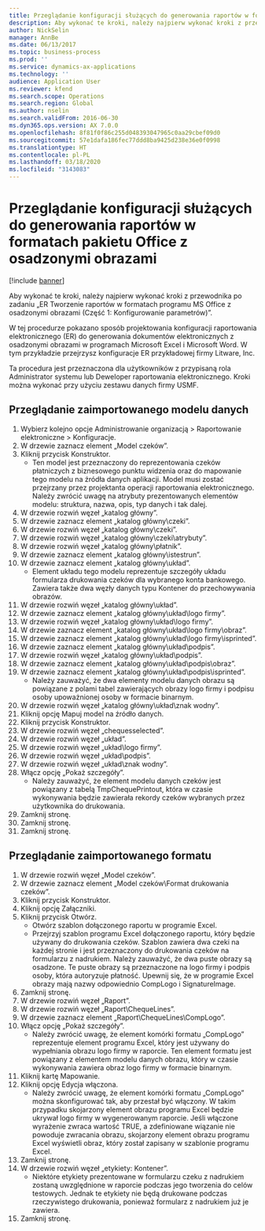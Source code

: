 ```yaml
---
title: Przeglądanie konfiguracji służących do generowania raportów w formatach pakietu Office z osadzonymi obrazami
description: Aby wykonać te kroki, należy najpierw wykonać kroki z przewodnika po zadaniu „ER Tworzenie raportów w formatach programu MS Office z osadzonymi obrazami (Część 1 — Konfigurowanie parametrów)”.
author: NickSelin
manager: AnnBe
ms.date: 06/13/2017
ms.topic: business-process
ms.prod: ''
ms.service: dynamics-ax-applications
ms.technology: ''
audience: Application User
ms.reviewer: kfend
ms.search.scope: Operations
ms.search.region: Global
ms.author: nselin
ms.search.validFrom: 2016-06-30
ms.dyn365.ops.version: AX 7.0.0
ms.openlocfilehash: 8f81f0f86c255d048393047965c0aa29cbef09d0
ms.sourcegitcommit: 57e1dafa186fec77ddd8ba9425d238e36e0f0998
ms.translationtype: HT
ms.contentlocale: pl-PL
ms.lasthandoff: 03/18/2020
ms.locfileid: "3143083"
---
```

# <a name="review-configurations-to-generate-reports-in-office-format-that-have-embedded-images"></a>Przeglądanie konfiguracji służących do generowania raportów w formatach pakietu Office z osadzonymi obrazami

[!include [banner](../../includes/banner.md)]

Aby wykonać te kroki, należy najpierw wykonać kroki z przewodnika po zadaniu „ER Tworzenie raportów w formatach programu MS Office z osadzonymi obrazami (Część 1: Konfigurowanie parametrów)”.

W tej procedurze pokazano sposób projektowania konfiguracji raportowania elektronicznego (ER) do generowania dokumentów elektronicznych z osadzonymi obrazami w programach Microsoft Excel i Microsoft Word. W tym przykładzie przejrzysz konfiguracje ER przykładowej firmy Litware, Inc. 

Ta procedura jest przeznaczona dla użytkowników z przypisaną rola Administrator systemu lub Deweloper raportowania elektronicznego. Kroki można wykonać przy użyciu zestawu danych firmy USMF.


## <a name="review-the-imported-data-model"></a>Przeglądanie zaimportowanego modelu danych
1. Wybierz kolejno opcje Administrowanie organizacją > Raportowanie elektroniczne > Konfiguracje.
2. W drzewie zaznacz element „Model czeków”.
3. Kliknij przycisk Konstruktor.
    * Ten model jest przeznaczony do reprezentowania czeków płatniczych z biznesowego punktu widzenia oraz do mapowanie tego modelu na źródła danych aplikacji. Model musi zostać przejrzany przez projektanta operacji raportowania elektronicznego. Należy zwrócić uwagę na atrybuty prezentowanych elementów modelu: struktura, nazwa, opis, typ danych i tak dalej.   
4. W drzewie rozwiń węzeł „katalog główny”.
5. W drzewie zaznacz element „katalog główny\czeki”.
6. W drzewie rozwiń węzeł „katalog główny\czeki”.
7. W drzewie rozwiń węzeł „katalog główny\czeki\atrybuty”.
8. W drzewie rozwiń węzeł „katalog główny\płatnik”.
9. W drzewie zaznacz element „katalog główny\istestrun”.
10. W drzewie zaznacz element „katalog główny\układ”.
    * Element układu tego modelu reprezentuje szczegóły układu formularza drukowania czeków dla wybranego konta bankowego. Zawiera także dwa węzły danych typu Kontener do przechowywania obrazów.   
11. W drzewie rozwiń węzeł „katalog główny\układ”.
12. W drzewie zaznacz element „katalog główny\układ\logo firmy”.
13. W drzewie rozwiń węzeł „katalog główny\układ\logo firmy”.
14. W drzewie zaznacz element „katalog główny\układ\logo firmy\obraz”.
15. W drzewie zaznacz element „katalog główny\układ\logo firmy\isprinted”.
16. W drzewie zaznacz element „katalog główny\układ\podpis”.
17. W drzewie rozwiń węzeł „katalog główny\układ\podpis”.
18. W drzewie zaznacz element „katalog główny\układ\podpis\obraz”.
19. W drzewie zaznacz element „katalog główny\układ\podpis\isprinted”.
    * Należy zauważyć, że dwa elementy modelu danych obrazu są powiązane z polami tabel zawierających obrazy logo firmy i podpisu osoby upoważnionej osoby w formacie binarnym.  
20. W drzewie rozwiń węzeł „katalog główny\układ\znak wodny”.
21. Kliknij opcję Mapuj model na źródło danych.
22. Kliknij przycisk Konstruktor.
23. W drzewie rozwiń węzeł „chequesselected”.
24. W drzewie rozwiń węzeł „układ”.
25. W drzewie rozwiń węzeł „układ\logo firmy”.
26. W drzewie rozwiń węzeł „układ\podpis”.
27. W drzewie rozwiń węzeł „układ\znak wodny”.
28. Włącz opcję „Pokaż szczegóły”.
    * Należy zauważyć, że element modelu danych czeków jest powiązany z tabelą TmpChequePrintout, która w czasie wykonywania będzie zawierała rekordy czeków wybranych przez użytkownika do drukowania.   
29. Zamknij stronę.
30. Zamknij stronę.
31. Zamknij stronę.

## <a name="review-the-imported-format"></a>Przeglądanie zaimportowanego formatu
1. W drzewie rozwiń węzeł „Model czeków”.
2. W drzewie zaznacz element „Model czeków\Format drukowania czeków”.
3. Kliknij przycisk Konstruktor.
4. Kliknij opcję Załączniki.
5. Kliknij przycisk Otwórz.
    * Otwórz szablon dołączonego raportu w programie Excel.  
    * Przejrzyj szablon programu Excel dołączonego raportu, który będzie używany do drukowania czeków. Szablon zawiera dwa czeki na każdej stronie i jest przeznaczony do drukowania czeków na formularzu z nadrukiem. Należy zauważyć, że dwa puste obrazy są osadzone. Te puste obrazy są przeznaczone na logo firmy i podpis osoby, która autoryzuje płatność. Upewnij się, że w programie Excel obrazy mają nazwy odpowiednio CompLogo i SignatureImage.   
6. Zamknij stronę.
7. W drzewie rozwiń węzeł „Raport”.
8. W drzewie rozwiń węzeł „Raport\ChequeLines”.
9. W drzewie zaznacz element „Raport\ChequeLines\CompLogo”.
10. Włącz opcję „Pokaż szczegóły”.
    * Należy zwrócić uwagę, że element komórki formatu „CompLogo” reprezentuje element programu Excel, który jest używany do wypełniania obrazu logo firmy w raporcie. Ten element formatu jest powiązany z elementem modelu danych obrazu, który w czasie wykonywania zawiera obraz logo firmy w formacie binarnym.   
11. Kliknij kartę Mapowanie.
12. Kliknij opcję Edycja włączona.
    * Należy zwrócić uwagę, że element komórki formatu „CompLogo” można skonfigurować tak, aby przestał być włączony. W takim przypadku skojarzony element obrazu programu Excel będzie ukrywał logo firmy w wygenerowanym raporcie. Jeśli włączone wyrażenie zwraca wartość TRUE, a zdefiniowane wiązanie nie powoduje zwracania obrazu, skojarzony element obrazu programu Excel wyświetli obraz, który został zapisany w szablonie programu Excel.   
13. Zamknij stronę.
14. W drzewie rozwiń węzeł „etykiety: Kontener”.
    * Niektóre etykiety prezentowane w formularzu czeku z nadrukiem zostaną uwzględnione w raporcie podczas jego tworzenia do celów testowych. Jednak te etykiety nie będą drukowane podczas rzeczywistego drukowania, ponieważ formularz z nadrukiem już je zawiera.  
15. Zamknij stronę.

